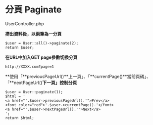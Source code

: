 # 分頁 Paginate

UserController.php

**撈出資料後，以兩筆為一分頁**

```
$user = User::all()->paginate(2);
return $user;
```

**在URL中加入GET page參數切換分頁**

```
http://XXXX.com?page=1
```

**使用「**previousPageUrl\(\)**上一頁」、「**currentPage\(\)**當前頁碼」、「**nextPageUrl\(\)**下一頁」控制分頁**

```
$user = User::paginate(1);
$html = '
<a href="'.$user->previousPageUrl().'">Prev</a>
<font color="red">'.$user->currentPage().'</font>
<a href="'.$user->nextPageUrl().'">Next</a>
';
return $html;
```



